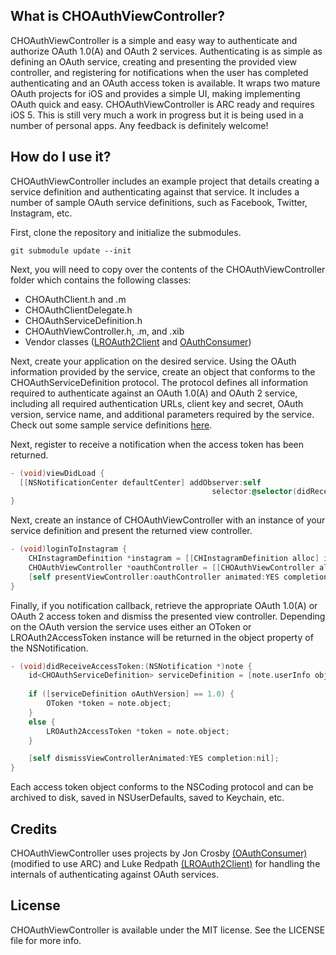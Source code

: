 ## What is CHOAuthViewController?

CHOAuthViewController is a simple and easy way to authenticate and authorize OAuth 1.0(A) and OAuth 2 services. Authenticating is as simple as defining an OAuth service, creating and presenting the provided view controller, and registering for notifications when the user has completed authenticating and an OAuth access token is available. It wraps two mature OAuth projects for iOS and provides a simple UI, making implementing OAuth quick and easy. CHOAuthViewController is ARC ready and requires iOS 5. This is still very much a work in progress but it is being used in a number of personal apps. Any feedback is definitely welcome!

## How do I use it?

CHOAuthViewController includes an example project that details creating a service definition and authenticating against that service. It includes a number of sample OAuth service definitions, such as Facebook, Twitter, Instagram, etc.

First, clone the repository and initialize the submodules.
```
git submodule update --init
```

Next, you will need to copy over the contents of the CHOAuthViewController folder which contains the following classes:
- CHOAuthClient.h and .m   
- CHOAuthClientDelegate.h   
- CHOAuthServiceDefinition.h   
- CHOAuthViewController.h, .m, and .xib   
- Vendor classes ([LROAuth2Client](https://github.com/drekka/LROAuth2Client) and [OAuthConsumer](https://github.com/colinhumber/oauthconsumer))

Next, create your application on the desired service. Using the OAuth information provided by the service, create an object that conforms to the CHOAuthServiceDefinition protocol. The protocol defines all information required to authenticate against an OAuth 1.0(A) and OAuth 2 service, including all required authentication URLs, client key and secret, OAuth version, service name, and additional parameters required by the service. Check out some sample service definitions [here](https://github.com/colinhumber/CHOAuthViewController/tree/master/Example/CHOAuthViewController/Sample%20Service%20Definitions).

Next, register to receive a notification when the access token has been returned.   

```objective-c
- (void)viewDidLoad {
  [[NSNotificationCenter defaultCenter] addObserver:self 
											 selector:@selector(didReceiveAccessToken:) name:CHOAuthDidReceiveAccessTokenNotification object:nil];
}
```

Next, create an instance of CHOAuthViewController with an instance of your service definition and present the returned view controller.   

```objective-c
- (void)loginToInstagram {
	CHInstagramDefinition *instagram = [[CHInstagramDefinition alloc] init];	// CHInstagramDefinition is a class conforming to the CHOAuthServiceDefinition protocol
	CHOAuthViewController *oauthController = [[CHOAuthViewController alloc] initWithServiceDefinition:service];
	[self presentViewController:oauthController animated:YES completion:nil];
}
```

Finally, if you notification callback, retrieve the appropriate OAuth 1.0(A) or OAuth 2 access token and dismiss the presented view controller. Depending on the OAuth version the service uses either an OToken or LROAuth2AccessToken instance will be returned in the object property of the NSNotification.

```objective-c
- (void)didReceiveAccessToken:(NSNotification *)note {
	id<CHOAuthServiceDefinition> serviceDefinition = [note.userInfo objectForKey:CHServiceDefinitionKey];
		
	if ([serviceDefinition oAuthVersion] == 1.0) {
		OToken *token = note.object;
	}
	else {
		LROAuth2AccessToken *token = note.object;
	}

	[self dismissViewControllerAnimated:YES completion:nil];
}
```

Each access token object conforms to the NSCoding protocol and can be archived to disk, saved in NSUserDefaults, saved to Keychain, etc.

## Credits
CHOAuthViewController uses projects by Jon Crosby [(OAuthConsumer)](https://github.com/colinhumber/oauthconsumer) (modified to use ARC) and Luke Redpath [(LROAuth2Client)](https://github.com/drekka/LROAuth2Client) for handling the internals of authenticating against OAuth services. 

## License
CHOAuthViewController is available under the MIT license. See the LICENSE file for more info.